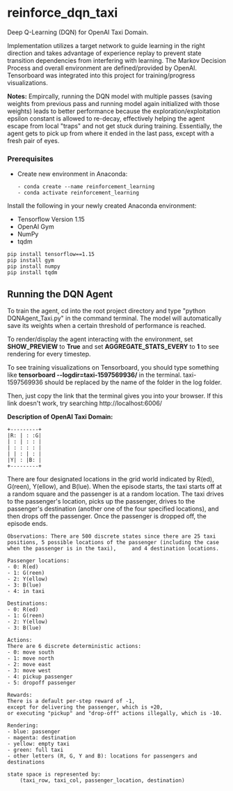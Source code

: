 # reinforce_dqn_taxi
Deep Q-Learning (DQN) for OpenAI Taxi Domain.

Implementation utilizes a target network to guide learning in the right direction and takes advantage of experience replay to prevent state transition dependencies from interfering with learning. The Markov Decision Process and overall environment are defined/provided by OpenAI. Tensorboard was integrated into this project for training/progress visualizations.

**Notes:** Empircally, running the DQN model with multiple passes (saving weights from previous pass and running model again initialized with those weights) leads to better performance because the exploration/exploitation epsilon constant is allowed to re-decay, effectively helping the agent escape from local "traps" and not get stuck during training. Essentially, the agent gets to pick up from where it ended in the last pass, except with a fresh pair of eyes.

### Prerequisites

- Create new environment in Anaconda:  
    ```
    - conda create --name reinforcement_learning
    - conda activate reinforcement_learning
    ```
Install the following in your newly created Anaconda environment:
- Tensorflow Version 1.15
- OpenAI Gym
- NumPy
- tqdm
```
pip install tensorflow==1.15
pip install gym
pip install numpy
pip install tqdm
```

## Running the DQN Agent

To train the agent, cd into the root project directory and type "python DQNAgent_Taxi.py" in the command terminal. The model will automatically save its weights when a certain threshold of performance is reached.

To render/display the agent interacting with the environment, set **SHOW_PREVIEW** to **True** and set **AGGREGATE_STATS_EVERY** to **1** to see rendering for every timestep. 

To see training visualizations on Tensorboard, you should type something like **tensorboard --logdir=taxi-1597569936/** in the terminal. taxi-1597569936 should be replaced by the name of the folder in the log folder.

Then, just copy the link that the terminal gives you into your browser. If this link doesn't work, try searching http://localhost:6006/ 


**Description of OpenAI Taxi Domain:**

    +---------+
    |R: | : :G|
    | : | : : |
    | : : : : |
    | | : | : |
    |Y| : |B: |
    +---------+

There are four designated locations in the grid world indicated by R(ed), G(reen), Y(ellow), and B(lue). When the episode starts, the taxi starts off at a random square and the passenger is at a random location. The taxi drives to the passenger's location, picks up the passenger, drives to the passenger's destination (another one of the four specified locations), and then drops off the passenger. Once the passenger is dropped off, the episode ends.

    Observations: There are 500 discrete states since there are 25 taxi positions, 5 possible locations of the passenger (including the case when the passenger is in the taxi),     and 4 destination locations. 
    
    Passenger locations:
    - 0: R(ed)
    - 1: G(reen)
    - 2: Y(ellow)
    - 3: B(lue)
    - 4: in taxi
    
    Destinations:
    - 0: R(ed)
    - 1: G(reen)
    - 2: Y(ellow)
    - 3: B(lue)
        
    Actions:
    There are 6 discrete deterministic actions:
    - 0: move south
    - 1: move north
    - 2: move east 
    - 3: move west 
    - 4: pickup passenger
    - 5: dropoff passenger
    
    Rewards: 
    There is a default per-step reward of -1,
    except for delivering the passenger, which is +20,
    or executing "pickup" and "drop-off" actions illegally, which is -10.
    
    Rendering:
    - blue: passenger
    - magenta: destination
    - yellow: empty taxi
    - green: full taxi
    - other letters (R, G, Y and B): locations for passengers and destinations
    
    state space is represented by:
        (taxi_row, taxi_col, passenger_location, destination)
